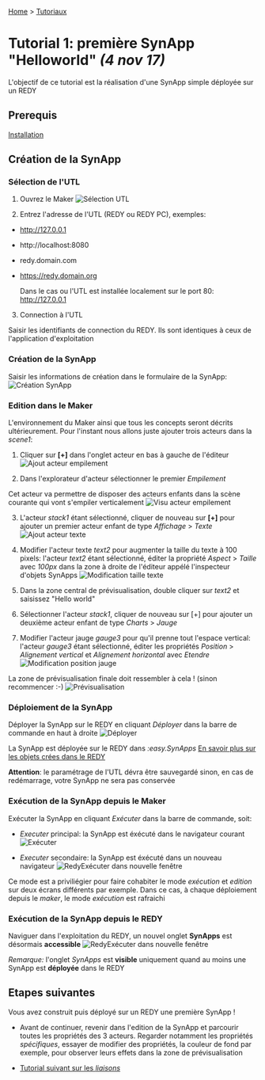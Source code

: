 [Home](../../sitemap.md) > [Tutoriaux](../index.md)

# Tutorial 1: première SynApp "Helloworld" *(4 nov 17)*

L'objectif de ce tutorial est la réalisation d'une SynApp simple déployée sur un REDY

## Prerequis

[Installation](../../install.md)

## Création de la SynApp

### Sélection de l'UTL

1. Ouvrez le Maker
![Sélection UTL](assets/tuto01device.PNG)

2. Entrez l'adresse de l'UTL (REDY ou REDY PC), exemples:
  * http://127.0.0.1
  * http://localhost:8080
  * redy.domain.com
  * https://redy.domain.org

    Dans le cas ou l'UTL est installée localement sur le port 80: http://127.0.0.1

3. Connection à l'UTL

Saisir les identifiants de connection du REDY. Ils sont identiques à ceux de l'application d'exploitation

### Création de la SynApp

Saisir les informations de création dans le formulaire de la SynApp:
![Création SynApp](assets/tuto01new.PNG)

### Edition dans le Maker

L'environnement du Maker ainsi que tous les concepts seront décrits ultérieurement. Pour l'instant nous allons juste ajouter trois acteurs dans la *scene1*:

1. Cliquer sur **[+]** dans l'onglet acteur en bas à gauche de l'éditeur
![Ajout acteur empilement](assets/tuto01actorStack.PNG)

2. Dans l'explorateur d'acteur sélectionner le premier *Empilement*

Cet acteur va permettre de disposer des acteurs enfants dans la scène courante qui vont s'empiler verticalement
![Visu acteur empilement](assets/tuto01actorStack2.PNG)

3. L'acteur *stack1* étant sélectionné, cliquer de nouveau sur **[+]** pour ajouter un premier acteur enfant de type *Affichage* > *Texte*
![Ajout acteur texte](assets/tuto01actorText.PNG)

4. Modifier l'acteur texte *text2* pour augmenter la taille du texte à 100 pixels: l'acteur *text2* étant sélectionné, éditer la propriété *Aspect* > *Taille* avec *100px* dans la zone à droite de l'éditeur appélé l'inspecteur d'objets SynApps
![Modification taille texte](assets/tuto01actorTextFontSize.PNG)

5. Dans la zone central de prévisualisation, double cliquer sur *text2* et saisissez "Hello world"

6. Sélectionner l'acteur *stack1*, cliquer de nouveau sur [+] pour ajouter un deuxième acteur enfant de type *Charts* > *Jauge*

7. Modifier l'acteur jauge *gauge3* pour qu'il prenne tout l'espace vertical: l'acteur *gauge3* étant sélectionné, éditer les propriétés *Position* > *Alignement vertical* et *Alignement horizontal* avec *Etendre*
![Modification position jauge](assets/tuto01actorGaugePosition.PNG)

La zone de prévisualisation finale doit ressembler à cela ! (sinon recommencer :-)
![Prévisualisation](assets/tuto01preview.PNG)

### Déploiement de la SynApp

Déployer la SynApp sur le REDY en cliquant *Déployer* dans la barre de commande en haut à droite
![Déployer](assets/tuto01deploy.PNG)

La SynApp est déployée sur le REDY dans *:easy.SynApps*
[En savoir plus sur les objets crées dans le REDY](../../redy/explore.md)

**Attention**: le paramétrage de l'UTL dévra être sauvegardé sinon, en cas de redémarrage, votre SynApp ne sera pas conservée

### Exécution de la SynApp depuis le Maker

Exécuter la SynApp en cliquant *Exécuter* dans la barre de commande, soit:

* *Executer* principal: la SynApp est éxécuté dans le navigateur courant
![Exécuter](assets/tuto01execute.PNG)

* *Executer* secondaire: la SynApp est éxécuté dans un nouveau navigateur
![RedyExécuter dans nouvelle fenêtre](assets/tuto01executeOutside.PNG)

Ce mode est a priviliégier pour faire cohabiter le mode *exécution* et *edition* sur deux écrans différents par exemple. Dans ce cas, à chaque déploiement depuis le *maker*, le mode *exécution* est rafraichi

### Exécution de la SynApp depuis le REDY

Naviguer dans l'exploitation du REDY, un nouvel onglet **SynApps** est désormais **accessible**
![RedyExécuter dans nouvelle fenêtre](assets/index_1.png)

_Remarque:_ l'onglet *SynApps* est **visible** uniquement quand au moins une SynApp est **déployée** dans le REDY

## Etapes suivantes

Vous avez construit puis déployé sur un REDY une première SynApp !

* Avant de continuer, revenir dans l'edition de la SynApp et parcourir toutes les propriétés des 3 acteurs. Regarder notamment les propriétés *spécifiques*, essayer de modifier des propriétés, la couleur de fond par exemple, pour observer leurs effets dans la zone de prévisualisation

* [Tutorial suivant sur les _liaisons_](../tuto02/index.md)
